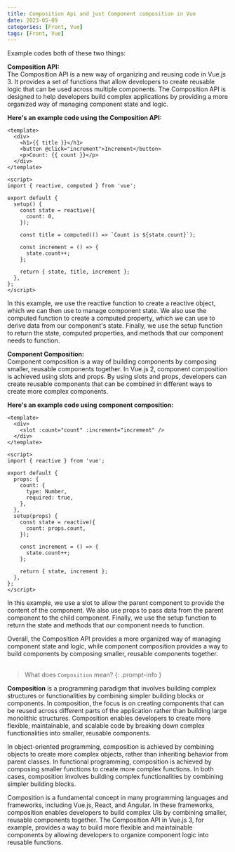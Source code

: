 ```yaml
---
title: Composition Api and just Component composition in Vue
date: 2023-05-09
categories: [Front, Vue]
tags: [Front, Vue]
---
```


Example codes both of these two things:

**Composition API:**   
The Composition API is a new way of organizing and reusing code in Vue.js 3. It provides a set of functions that allow developers to create reusable logic that can be used across multiple components. The Composition API is designed to help developers build complex applications by providing a more organized way of managing component state and logic.

**Here's an example code using the Composition API:**

```vue
<template>
  <div>
    <h1>{{ title }}</h1>
    <button @click="increment">Increment</button>
    <p>Count: {{ count }}</p>
  </div>
</template>

<script>
import { reactive, computed } from 'vue';

export default {
  setup() {
    const state = reactive({
      count: 0,
    });

    const title = computed(() => `Count is ${state.count}`);

    const increment = () => {
      state.count++;
    };

    return { state, title, increment };
  },
};
</script>
```

In this example, we use the reactive function to create a reactive object, which we can then use to manage component state. We also use the computed function to create a computed property, which we can use to derive data from our component's state. Finally, we use the setup function to return the state, computed properties, and methods that our component needs to function.

**Component Composition:**   
Component composition is a way of building components by composing smaller, reusable components together. In Vue.js 2, component composition is achieved using slots and props. By using slots and props, developers can create reusable components that can be combined in different ways to create more complex components.

**Here's an example code using component composition:**

```vue
<template>
  <div>
    <slot :count="count" :increment="increment" />
  </div>
</template>

<script>
import { reactive } from 'vue';

export default {
  props: {
    count: {
      type: Number,
      required: true,
    },
  },
  setup(props) {
    const state = reactive({
      count: props.count,
    });

    const increment = () => {
      state.count++;
    };

    return { state, increment };
  },
};
</script>
```

In this example, we use a slot to allow the parent component to provide the content of the component. We also use props to pass data from the parent component to the child component. Finally, we use the setup function to return the state and methods that our component needs to function.

Overall, the Composition API provides a more organized way of managing component state and logic, while component composition provides a way to build components by composing smaller, reusable components together.
<br/>
<br/>

> What does `Composition` mean?
{: .prompt-info }

**Composition** is a programming paradigm that involves building complex structures or functionalities by combining simpler building blocks or components. In composition, the focus is on creating components that can be reused across different parts of the application rather than building large monolithic structures. Composition enables developers to create more flexible, maintainable, and scalable code by breaking down complex functionalities into smaller, reusable components.

In object-oriented programming, composition is achieved by combining objects to create more complex objects, rather than inheriting behavior from parent classes. In functional programming, composition is achieved by composing smaller functions to create more complex functions. In both cases, composition involves building complex functionalities by combining simpler building blocks.

Composition is a fundamental concept in many programming languages and frameworks, including Vue.js, React, and Angular. In these frameworks, composition enables developers to build complex UIs by combining smaller, reusable components together. The Composition API in Vue.js 3, for example, provides a way to build more flexible and maintainable components by allowing developers to organize component logic into reusable functions.